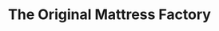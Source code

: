 ---
title: "The Original Mattress Factory"
url: /rock-hill/the-original-mattress-factory/
shop: furniture
---